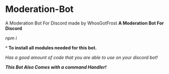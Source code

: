 # Moderation-Bot
 A Moderation Bot For Discord made by WhosGotFrost
**A Moderation Bot For Discord**

*npm i*

**^ To install all modules needed for this bot.**


*Has a good amount of code that you are able to use on your discord bot!*

***This Bot Also Comes with a command Handler!***
